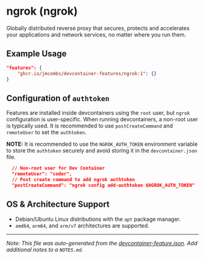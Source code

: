 
# ngrok (ngrok)

Globally distributed reverse proxy that secures, protects and accelerates your applications and network services, no matter where you run them.

## Example Usage

```json
"features": {
    "ghcr.io/jmcombs/devcontainer-features/ngrok:1": {}
}
```



## Configuration of `authtoken`

Features are installed inside devcontainers using the `root` user, but `ngrok` configuration is user-specific. When running devcontainers, a non-root user is typically used. It is recommended to use `postCreateCommand` and `remoteUser` to set the `authtoken`.

**NOTE:** It is recommended to use the `NGROK_AUTH_TOKEN` environment variable to store the `authtoken` securely and avoid storing it in the `devcontainer.json` file.

```json
  // Non-root user for Dev Container
  "remoteUser": "coder",
  // Post create command to add ngrok authtoken
  "postCreateCommand": "ngrok config add-authtoken $NGROK_AUTH_TOKEN"
```

## OS & Architecture Support

- Debian/Ubuntu Linux distributions with the `apt` package manager.
- `amd64`, `arm64`, and `arm/v7` architectures are supported.


---

_Note: This file was auto-generated from the [devcontainer-feature.json](https://github.com/jmcombs/devcontainer-features/blob/main/src/ngrok/devcontainer-feature.json).  Add additional notes to a `NOTES.md`._
